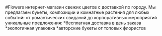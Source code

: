 #Flowers
интернет-магазин свежих цветов с доставкой по городу. Мы предлагаем букеты, композиции и комнатные растения для любых событий: от романтических свиданий до корпоративных мероприятий
уникальные предложения:
*бесплатная доставка в день заказа
*экологичная упаковка
*авторские букеты от топовых флористов
